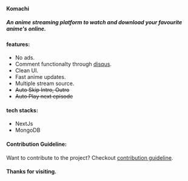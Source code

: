 #### Komachi

##### An anime streaming platform to watch and download your favourite anime's online.

#### features:

- No ads.
- Comment functionalty through [disqus](https://disqus.com).
- Clean UI.
- Fast anime updates.
- Multiple stream source.
- ~~Auto Skip Intro, Outro~~
- ~~Auto Play next episode~~

#### tech stacks:

- NextJs
- MongoDB

#### Contribution Guideline:

Want to contribute to the project? Checkout [contribution guideline](https://github.com/irfanshadikrishad/komachi/blob/main/CONTRIBUTING.md).

#### Thanks for visiting.
